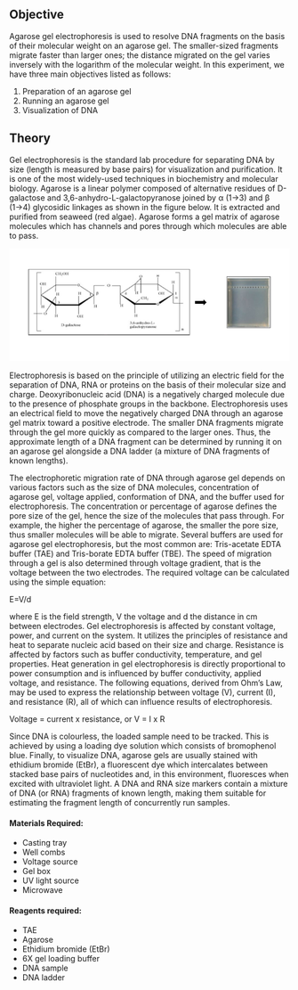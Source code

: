 ## Objective 

Agarose gel electrophoresis is used to resolve DNA fragments on the basis of their molecular weight on an agarose gel. The smaller-sized fragments migrate faster than larger ones; the distance migrated on the gel varies inversely with the logarithm of the molecular weight. In this experiment, we have three main objectives listed as follows:
1. Preparation of an agarose gel
2. Running an agarose gel 
3. Visualization of DNA 


## Theory

Gel electrophoresis is the standard lab procedure for separating DNA by size (length is measured by base pairs) for visualization and purification. It is one of the most widely-used techniques in biochemistry and molecular biology. Agarose is a linear polymer composed of alternative residues of D-galactose and 3,6-anhydro-L-galactopyranose joined by α (1→3) and β (1→4) glycosidic linkages as shown in the figure below. It is extracted and purified from seaweed (red algae). Agarose forms a gel matrix of agarose molecules which has channels and pores through which molecules are able to pass. 

<div align="center">
<img src="images/Gel.png" class="img-fluid">
</div> 


Electrophoresis is based on the principle of utilizing an electric field for the separation of DNA, RNA or proteins on the basis of their molecular size and charge. Deoxyribonucleic acid (DNA) is a negatively charged molecule due to the presence of phosphate groups in the backbone. Electrophoresis uses an electrical field to move the negatively charged DNA through an agarose gel matrix toward a positive electrode. The smaller DNA fragments migrate through the gel more quickly as compared to the larger ones. Thus, the approximate length of a DNA fragment can be determined by running it on an agarose gel alongside a DNA ladder (a mixture of DNA fragments of known lengths).

The electrophoretic migration rate of DNA through agarose gel depends on various factors such as the size of DNA molecules, concentration of agarose gel, voltage applied, conformation of DNA, and the buffer used for electrophoresis. The concentration or percentage of agarose defines the pore size of the gel, hence the size of the molecules that pass through. For example, the higher the percentage of agarose, the smaller the pore size, thus smaller molecules will be able to migrate. Several buffers are used for agarose gel electrophoresis, but the most common are: Tris-acetate EDTA buffer (TAE) and Tris-borate EDTA buffer (TBE). The speed of migration through a gel is also determined through voltage gradient, that is the voltage between the two electrodes. The required voltage can be calculated using the simple equation:

E=V/d

where E is the field strength, V the voltage and d the distance in cm between electrodes. Gel electrophoresis is affected by constant voltage, power, and current on the system. It utilizes the principles of resistance and heat to separate nucleic acid based on their size and charge. Resistance is affected by factors such as buffer conductivity, temperature, and gel properties. Heat generation in gel electrophoresis is directly proportional to power consumption and is influenced by buffer conductivity, applied voltage, and resistance.
The following equations, derived from Ohm’s Law, may be used to express the relationship between voltage (V), current (I), and resistance (R), all of which can influence results of electrophoresis.

Voltage = current x resistance, or V = I x R

Since DNA is colourless, the loaded sample need to be tracked. This is achieved by using a loading dye solution which consists of bromophenol blue. Finally, to visualize DNA, agarose gels are usually stained with ethidium bromide (EtBr), a fluorescent dye which intercalates between stacked base pairs of nucleotides and, in this environment, fluoresces when excited with ultraviolet light. A DNA and RNA size markers contain a mixture of DNA (or RNA) fragments of known length, making them suitable for estimating the fragment length of concurrently run samples.


#### Materials Required:
- Casting tray
- Well combs
- Voltage source
- Gel box
- UV light source
- Microwave

#### Reagents required:
- TAE 
- Agarose
- Ethidium bromide (EtBr)
- 6X gel loading buffer
- DNA sample
- DNA ladder
